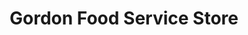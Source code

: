 ---
title: "Gordon Food Service Store"
url: /highland/gordon-food-service-store/
shop: supermarket
---